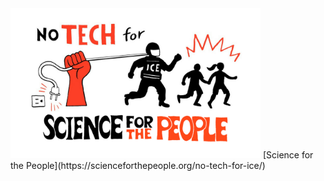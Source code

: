<img src="Untitled-design-1.png" width="400" height="240">
[Science for the People](https://scienceforthepeople.org/no-tech-for-ice/)

